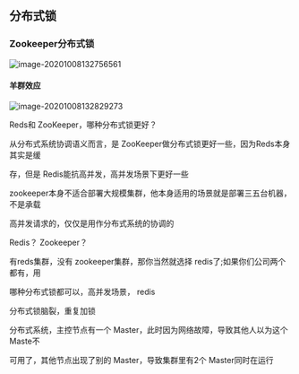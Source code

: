 ## 分布式锁

### Zookeeper分布式锁

![image-20201008132756561](https://gitee.com/chenchong0817/picture/raw/master/Aaron/image-20201008132756561.png)

#### 羊群效应

![image-20201008132829273](https://gitee.com/chenchong0817/picture/raw/master/Aaron/image-20201008132829273.png)

Reds和 ZooKeeper，哪种分布式锁更好？

从分布式系统协调语义而言，是 ZooKeeper做分布式锁更好一些，因为Reds本身其实是缓

存，但是 Redis能抗高并发，高并发场景下更好一些

zookeeper本身不适合部署大规模集群，他本身适用的场景就是部署三五台机器，不是承载

高并发请求的，仅仅是用作分布式系统的协调的

Redis？ Zookeeper？

有reds集群，没有 zookeeper集群，那你当然就选择 redis了;如果你们公司两个都有，用

哪种分布式锁都可以，高并发场景， redis





分布式锁脑裂，重复加锁

分布式系统，主控节点有一个 Master，此时因为网络故障，导致其他人以为这个 Maste不

可用了，其他节点出现了别的 Master，导致集群里有2个 Master同时在运行